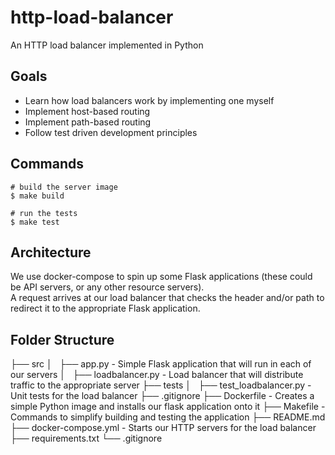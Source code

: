 # http-load-balancer

An HTTP load balancer implemented in Python

## Goals

- Learn how load balancers work by implementing one myself
- Implement host-based routing
- Implement path-based routing
- Follow test driven development principles

## Commands

```
# build the server image
$ make build

# run the tests
$ make test
```

## Architecture

We use docker-compose to spin up some Flask applications (these could be API servers, or any other resource servers).  
A request arrives at our load balancer that checks the header and/or path to redirect it to the appropriate Flask application.

## Folder Structure

├── src
│   ├── app.py - Simple Flask application that will run in each of our servers
│   ├── loadbalancer.py - Load balancer that will distribute traffic to the appropriate server
├── tests
│   ├── test_loadbalancer.py - Unit tests for the load balancer
├── .gitignore
├── Dockerfile - Creates a simple Python image and installs our flask application onto it
├── Makefile - Commands to simplify building and testing the application
├── README.md
├── docker-compose.yml - Starts our HTTP servers for the load balancer
├── requirements.txt
└── .gitignore
